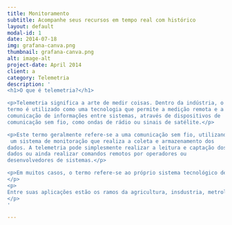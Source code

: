 ```yaml
---
title: Monitoramento
subtitle: Acompanhe seus recursos em tempo real com histórico
layout: default
modal-id: 1
date: 2014-07-18
img: grafana-canva.png
thumbnail: grafana-canva.png
alt: image-alt
project-date: April 2014
client: a
category: Telemetria
description: '
<h1>O que é telemetria?</h1>

<p>Telemetria significa a arte de medir coisas. Dentro da indústria, o 
termo é utilizado como uma tecnologia que permite a medição remota e a 
comunicação de informações entre sistemas, através de dispositivos de 
comunicação sem fio, como ondas de rádio ou sinais de satélite.</p>

<p>Este termo geralmente refere-se a uma comunicação sem fio, utilizando
 um sistema de monitoração que realiza a coleta e armazenamento dos 
dados. A telemetria pode simplesmente realizar a leitura e captação dos 
dados ou ainda realizar comandos remotos por operadores ou 
desenvolvedores de sistemas.</p>

<p>Em muitos casos, o termo refere-se ao próprio sistema tecnológico de monitoração, utilizado para comandar, medir ou rastrear um dispositivo à distância. Ela também pode ser utilizada para medir pontos que se movem geograficamente, como automóveis, para controle logístico.
</p>
<p>
Entre suas aplicações estão os ramos da agricultura, insdustria, metrologia, sistemas da informação e internet das coisas.
</p>
'

---
```

